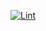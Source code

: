 [![Lint](https://github.com/JacekZubielik/nodejs-ssl-server/actions/workflows/lint.yml/badge.svg?branch=main&event=status)](https://github.com/JacekZubielik/nodejs-ssl-server/actions/workflows/lint.yml)